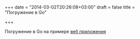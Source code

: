 +++
date = "2014-03-02T20:26:08+03:00"
draft = false
title = "Погружение в Go"

+++

<p>Погружение в Go на примере <a href="http://legacytotheedge.blogspot.com/2014/03/adventures-into-go-by-js-developer.html">веб приложения</a></p>

